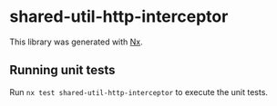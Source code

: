# shared-util-http-interceptor

This library was generated with [Nx](https://nx.dev).

## Running unit tests

Run `nx test shared-util-http-interceptor` to execute the unit tests.

